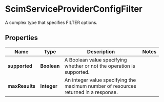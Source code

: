 

# ScimServiceProviderConfigFilter

A complex type that specifies FILTER options.

## Properties

| Name | Type | Description | Notes |
|------------ | ------------- | ------------- | -------------|
|**supported** | **Boolean** | A Boolean value specifying whether or not the operation is supported. |  |
|**maxResults** | **Integer** | An integer value specifying the maximum number of resources returned in a response. |  |



